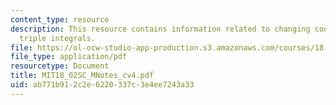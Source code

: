 ```yaml
---
content_type: resource
description: This resource contains information related to changing coordinates in
  triple integrals.
file: https://ol-ocw-studio-app-production.s3.amazonaws.com/courses/18-02sc-multivariable-calculus-fall-2010/ab771b912c2e6220337c3e4ee7243a33_MIT18_02SC_MNotes_cv4.pdf
file_type: application/pdf
resourcetype: Document
title: MIT18_02SC_MNotes_cv4.pdf
uid: ab771b91-2c2e-6220-337c-3e4ee7243a33
---
```

